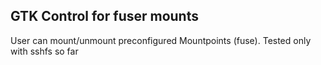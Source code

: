 GTK Control for fuser mounts
----------------------------

User can mount/unmount preconfigured
Mountpoints (fuse). Tested only with sshfs so far
